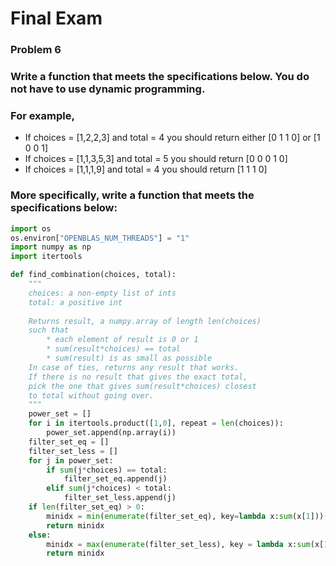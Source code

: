 # Final Exam
### Problem 6
### Write a function that meets the specifications below. You do not have to use dynamic programming.

### For example,

- If choices = [1,2,2,3] and total = 4 you should return either [0 1 1 0] or [1 0 0 1]
- If choices = [1,1,3,5,3] and total = 5 you should return [0 0 0 1 0]
- If choices = [1,1,1,9] and total = 4 you should return [1 1 1 0]
### More specifically, write a function that meets the specifications below:


```py
import os
os.environ["OPENBLAS_NUM_THREADS"] = "1"
import numpy as np
import itertools

def find_combination(choices, total):
    """
    choices: a non-empty list of ints
    total: a positive int
 
    Returns result, a numpy.array of length len(choices) 
    such that
        * each element of result is 0 or 1
        * sum(result*choices) == total
        * sum(result) is as small as possible
    In case of ties, returns any result that works.
    If there is no result that gives the exact total, 
    pick the one that gives sum(result*choices) closest 
    to total without going over.
    """
    power_set = []
    for i in itertools.product([1,0], repeat = len(choices)):
        power_set.append(np.array(i))
    filter_set_eq = []
    filter_set_less = []
    for j in power_set:
        if sum(j*choices) == total:
            filter_set_eq.append(j)
        elif sum(j*choices) < total:
            filter_set_less.append(j)
    if len(filter_set_eq) > 0:
        minidx = min(enumerate(filter_set_eq), key=lambda x:sum(x[1]))[1]
        return minidx
    else:
        minidx = max(enumerate(filter_set_less), key = lambda x:sum(x[1]))[1]
        return minidx

```